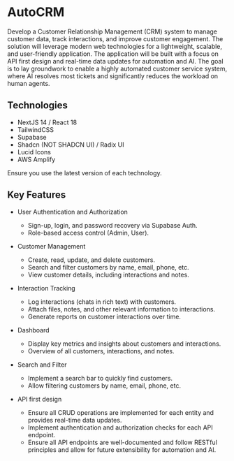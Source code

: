 # AutoCRM

Develop a Customer Relationship Management (CRM) system to manage customer data, track interactions, and improve customer engagement. The solution will leverage modern web technologies for a lightweight, scalable, and user-friendly application. The application will be built with a focus on API first design and real-time data updates for automation and AI. The goal is to lay groundwork to enable a highly automated customer service system, where AI resolves most tickets and significantly reduces the workload on human agents.

## Technologies

- NextJS 14 / React 18
- TailwindCSS
- Supabase 
- Shadcn (NOT SHADCN UI) / Radix UI
- Lucid Icons
- AWS Amplify

Ensure you use the latest version of each technology.

## Key Features

- User Authentication and Authorization

  - Sign-up, login, and password recovery via Supabase Auth.
  - Role-based access control (Admin, User).

- Customer Management

  - Create, read, update, and delete customers.
  - Search and filter customers by name, email, phone, etc.
  - View customer details, including interactions and notes.

- Interaction Tracking

  - Log interactions (chats in rich text) with customers.
  - Attach files, notes, and other relevant information to interactions.
  - Generate reports on customer interactions over time.

- Dashboard

  - Display key metrics and insights about customers and interactions.
  - Overview of all customers, interactions, and notes.

- Search and Filter

  - Implement a search bar to quickly find customers.
  - Allow filtering customers by name, email, phone, etc.

- API first design

  - Ensure all CRUD operations are implemented for each entity and provides real-time data updates.
  - Implement authentication and authorization checks for each API endpoint.
  - Ensure all API endpoints are well-documented and follow RESTful principles and allow for future extensibility for automation and AI.


